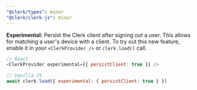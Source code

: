 ```yaml
---
"@clerk/types": minor
"@clerk/clerk-js": minor
---
```


**Experimental:** Persist the Clerk client after signing out a user.
This allows for matching a user's device with a client. To try out this new feature, enable it in your `<ClerkProvider />` or `clerk.load()` call.

```js
// React
<ClerkProvider experimental={{ persistClient: true }} />

// Vanilla JS
await clerk.load({ experimental: { persistClient: true } })
```
